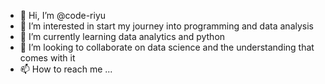 - 👋 Hi, I’m @code-riyu
- 👀 I’m interested in start my journey into programming and data analysis
- 🌱 I’m currently learning data analytics and python
- 💞️ I’m looking to collaborate on data science and the understanding that comes with it
- 📫 How to reach me ...

<!---
code-riyu/code-riyu is a ✨ special ✨ repository because its `README.md` (this file) appears on your GitHub profile.
You can click the Preview link to take a look at your changes.
--->

